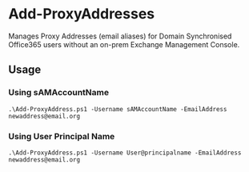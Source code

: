 # Add-ProxyAddresses
Manages Proxy Addresses (email aliases) for Domain Synchronised Office365 users without an on-prem Exchange Management Console.

## Usage

### Using sAMAccountName
```
.\Add-ProxyAddress.ps1 -Username sAMAccountName -EmailAddress newaddress@email.org
```

### Using User Principal Name
```
.\Add-ProxyAddress.ps1 -Username User@principalname -EmailAddress newaddress@email.org
```
